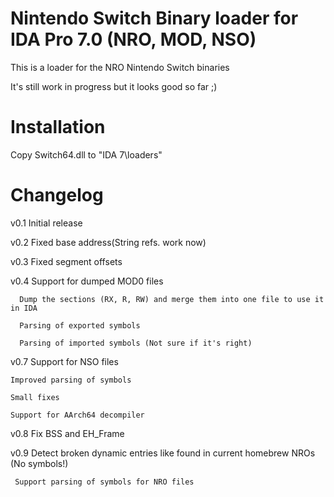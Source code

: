 # Nintendo Switch Binary loader for IDA Pro 7.0 (NRO, MOD, NSO)

This is a loader for the NRO Nintendo Switch binaries

It's still work in progress but it looks good so far ;)

# Installation

Copy Switch64.dll to "IDA 7\loaders"


# Changelog

v0.1 Initial release

v0.2 Fixed base address(String refs. work now)

v0.3 Fixed segment offsets

v0.4 Support for dumped MOD0 files 

      Dump the sections (RX, R, RW) and merge them into one file to use it in IDA
		
      Parsing of exported symbols

      Parsing of imported symbols (Not sure if it's right)                 


v0.7 Support for NSO files

	Improved parsing of symbols
	
	Small fixes
	
	Support for AArch64 decompiler


v0.8 Fix BSS and EH_Frame 


v0.9 Detect broken dynamic entries like found in current homebrew NROs (No symbols!)
	 
	 Support parsing of symbols for NRO files